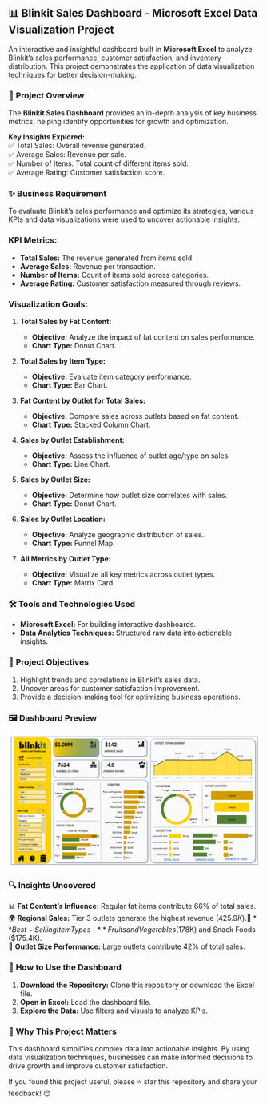 ## 📊 Blinkit Sales Dashboard - Microsoft Excel Data Visualization Project  

An interactive and insightful dashboard built in **Microsoft Excel** to analyze Blinkit’s sales performance, customer satisfaction, and inventory distribution. This project demonstrates the application of data visualization techniques for better decision-making.  

### 📜 **Project Overview**  
The **Blinkit Sales Dashboard** provides an in-depth analysis of key business metrics, helping identify opportunities for growth and optimization.  

**Key Insights Explored:**  
✅ Total Sales: Overall revenue generated.  
✅ Average Sales: Revenue per sale.  
✅ Number of Items: Total count of different items sold.  
✅ Average Rating: Customer satisfaction score.  


### ✨ **Business Requirement**  
To evaluate Blinkit’s sales performance and optimize its strategies, various KPIs and data visualizations were used to uncover actionable insights.  

### **KPI Metrics:**  
- **Total Sales:** The revenue generated from items sold.  
- **Average Sales:** Revenue per transaction.  
- **Number of Items:** Count of items sold across categories.  
- **Average Rating:** Customer satisfaction measured through reviews.  

### **Visualization Goals:**  
1. **Total Sales by Fat Content:**  
   - **Objective:** Analyze the impact of fat content on sales performance.  
   - **Chart Type:** Donut Chart.  

2. **Total Sales by Item Type:**  
   - **Objective:** Evaluate item category performance.  
   - **Chart Type:** Bar Chart.  

3. **Fat Content by Outlet for Total Sales:**  
   - **Objective:** Compare sales across outlets based on fat content.  
   - **Chart Type:** Stacked Column Chart.  

4. **Sales by Outlet Establishment:**  
   - **Objective:** Assess the influence of outlet age/type on sales.  
   - **Chart Type:** Line Chart.  

5. **Sales by Outlet Size:**  
   - **Objective:** Determine how outlet size correlates with sales.  
   - **Chart Type:** Donut Chart.  

6. **Sales by Outlet Location:**  
   - **Objective:** Analyze geographic distribution of sales.  
   - **Chart Type:** Funnel Map.  

7. **All Metrics by Outlet Type:**  
   - **Objective:** Visualize all key metrics across outlet types.  
   - **Chart Type:** Matrix Card.  


### 🛠️ **Tools and Technologies Used**  
- **Microsoft Excel:** For building interactive dashboards.  
- **Data Analytics Techniques:** Structured raw data into actionable insights.  


### 🎯 **Project Objectives**  
1. Highlight trends and correlations in Blinkit’s sales data.  
2. Uncover areas for customer satisfaction improvement.  
3. Provide a decision-making tool for optimizing business operations.  


### 🖼️ **Dashboard Preview**  
![Dashboard Preview](blinkitDashboard.png)

### 🔍 **Insights Uncovered**  
📊 **Fat Content’s Influence:** Regular fat items contribute 66% of total sales.  
🌍 **Regional Sales:** Tier 3 outlets generate the highest revenue ($425.9K).  
🛒 **Best-Selling Item Types:** Fruits and Vegetables ($178K) and Snack Foods ($175.4K).  
🏢 **Outlet Size Performance:** Large outlets contribute 42% of total sales.  

### 📂 **How to Use the Dashboard**  
1. **Download the Repository:** Clone this repository or download the Excel file.  
2. **Open in Excel:** Load the dashboard file.  
3. **Explore the Data:** Use filters and visuals to analyze KPIs.  

### 🌟 **Why This Project Matters**  
This dashboard simplifies complex data into actionable insights. By using data visualization techniques, businesses can make informed decisions to drive growth and improve customer satisfaction.  

If you found this project useful, please ⭐ star this repository and share your feedback! 😊  
